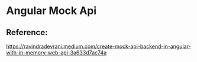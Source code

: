 # Angular Mock Api

## Reference:
https://ravindradevrani.medium.com/create-mock-api-backend-in-angular-with-in-memory-web-api-3a633d7ac74a
